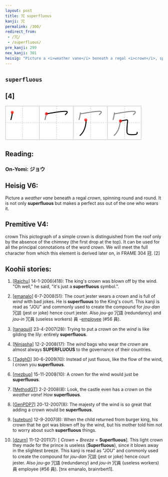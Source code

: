 ```yaml
---
layout: post
title: 冗 superfluous
kanji: 冗
permalink: /300/
redirect_from:
 - /冗/
 - /superfluous/
pre_kanji: 299
nex_kanji: 301
heisig: "Picture a <i>weather vane</i> beneath a regal <i>crown</i>, spinning round and round. It is not only <b>superfluous</b> but makes a perfect ass out of the one who wears it. crown This pictograph of a simple crown is distinguished from the roof only by the absence of the chimney (the first drop at the top). It can be used for all the principal connotations of the word crown. We will meet the full character from which this element is derived later on, in FRAME 304 冠. [2]"
---
```


## `superfluous`

## [4]

<div class="stroke"><img src="../images/E58697.png" /></div>

## Reading:

### On-Yomi: ジョウ

## Heisig V6:

Picture a <i>weather vane</i> beneath a regal <i>crown</i>, spinning round and round. It is not only <b>superfluous</b> but makes a perfect ass out of the one who wears it.

## Premitive V4:

crown This pictograph of a simple crown is distinguished from the roof only by the absence of the chimney (the first drop at the top). It can be used for all the principal connotations of the word crown. We will meet the full character from which this element is derived later on, in FRAME 304 冠. [2]

## Koohii stories:

1) [<a href="http://kanji.koohii.com/profile/Raichu">Raichu</a>] 14-1-2006(418): The king&#039;s crown was blown off by the wind. &quot;Oh well,&quot; he said, &quot;it&#039;s just a<strong> superfluous</strong> symbol.&quot;.

2) [<a href="http://kanji.koohii.com/profile/emanalo">emanalo</a>] 6-7-2008(51): The court jester wears a <em>crown</em> and is full of <em>wind</em> with bad jokes. He is<strong> superfluous</strong> to the King&#039;s court. This kanji is read as &quot;JOU&quot; and commonly used to create the compound for <em>jou-dan</em> 冗談 (jest or joke) hence court jester. Also <em>jou-go</em> 冗語 (redundancy) and <em>jou-in</em> 冗員 (useless workers) 員 -<a href="../56">employee</a> (#56 員).

3) [<a href="http://kanji.koohii.com/profile/tanaquil">tanaquil</a>] 23-4-2007(28): Trying to put a <em>crown</em> on the <em>wind</em> is like gilding the lily: entirely<strong> superfluous</strong>.

4) [<a href="http://kanji.koohii.com/profile/Ninjasha">Ninjasha</a>] 12-2-2008(17): The <em>wind</em> bags who wear the <em>crown</em> are almost always<strong> SUPERFLUOUS</strong> to the governance of their countries.

5) [<a href="http://kanji.koohii.com/profile/TadghD">TadghD</a>] 30-6-2009(10): Instead of just fluous, like the flow of the wind, I crown you<strong> superfluous</strong>.

6) [<a href="http://kanji.koohii.com/profile/mezbup">mezbup</a>] 15-11-2008(10): A crown for the wind would just be<strong> superfluous</strong>.

7) [<a href="http://kanji.koohii.com/profile/MethodGT">MethodGT</a>] 2-2-2008(8): Look, the castle even has a <em>crown</em> on the <em>weather vane</em>! How<strong> superfluous</strong>.

8) [<a href="http://kanji.koohii.com/profile/GenPDP7">GenPDP7</a>] 20-12-2007(8): The majesty of the wind is so great that adding a crown would be<strong> superfluous</strong>.

9) [<a href="http://kanji.koohii.com/profile/sutebun">sutebun</a>] 12-9-2007(8): When the child returned from burger king, his crown that he got was blown off by the wind, but his mother told him not to worry about such<strong> superfluous</strong> things.

10) [<a href="http://kanji.koohii.com/profile/dzurn">dzurn</a>] 11-12-2011(7): [ <em>Crown</em> + <em>Breeze</em> = <strong>Superfluous</strong>]. This light crown they made for the prince is useless (<strong>Superfluous</strong>), since it blows away in the slightest breeze. This kanji is read as &quot;JOU&quot; and commonly used to create the compound for <em>jou-dan</em> 冗談 (jest or joke) hence court jester. Also <em>jou-go</em> 冗語 (redundancy) and <em>jou-in</em> 冗員 (useless workers) 員 employee (#56 員). [tnx emanalo, brainrbert1].
